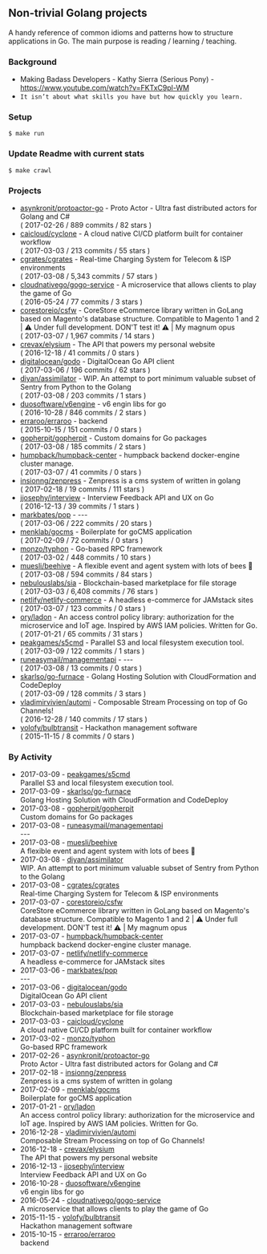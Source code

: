 ## Non-trivial Golang projects

A handy reference of common idioms and patterns how to structure applications in Go.
The main purpose is reading / learning / teaching.

### Background
  - Making Badass Developers - Kathy Sierra (Serious Pony) - https://www.youtube.com/watch?v=FKTxC9pl-WM
  - `It isn’t about what skills you have but how quickly you learn.`

### Setup

    $ make run

### Update Readme with current stats

    $ make crawl

### Projects
<!-- PROJECTS_LIST -->
- [asynkronit/protoactor-go](https://github.com/asynkronit/protoactor-go) - Proto Actor - Ultra fast distributed actors for Golang and C# <br/> ( 2017-02-26 / 889 commits / 82 stars )
- [caicloud/cyclone](https://github.com/caicloud/cyclone) - A cloud native CI/CD platform built for container workflow <br/> ( 2017-03-03 / 213 commits / 55 stars )
- [cgrates/cgrates](https://github.com/cgrates/cgrates) - Real-time Charging System for Telecom & ISP environments <br/> ( 2017-03-08 / 5,343 commits / 57 stars )
- [cloudnativego/gogo-service](https://github.com/cloudnativego/gogo-service) - A microservice that allows clients to play the game of Go <br/> ( 2016-05-24 / 77 commits / 3 stars )
- [corestoreio/csfw](https://github.com/corestoreio/csfw) - CoreStore eCommerce library written in GoLang based on Magento's database structure. Compatible to Magento 1 and 2 | ⚠️ Under full development. DON'T test it! ⚠️ | My magnum opus <br/> ( 2017-03-07 / 1,967 commits / 14 stars )
- [crevax/elysium](https://github.com/crevax/elysium) - The API that powers my personal website <br/> ( 2016-12-18 / 41 commits / 0 stars )
- [digitalocean/godo](https://github.com/digitalocean/godo) - DigitalOcean Go API client <br/> ( 2017-03-06 / 196 commits / 62 stars )
- [diyan/assimilator](https://github.com/diyan/assimilator) - WIP. An attempt to port minimum valuable subset of Sentry from Python to the Golang <br/> ( 2017-03-08 / 203 commits / 1 stars )
- [duosoftware/v6engine](https://github.com/duosoftware/v6engine) - v6 engin libs for go  <br/> ( 2016-10-28 / 846 commits / 2 stars )
- [erraroo/erraroo](https://github.com/erraroo/erraroo) - backend <br/> ( 2015-10-15 / 151 commits / 0 stars )
- [gopherpit/gopherpit](https://github.com/gopherpit/gopherpit) - Custom domains for Go packages <br/> ( 2017-03-08 / 185 commits / 2 stars )
- [humpback/humpback-center](https://github.com/humpback/humpback-center) - humpback backend docker-engine cluster manage. <br/> ( 2017-03-07 / 41 commits / 0 stars )
- [insionng/zenpress](https://github.com/insionng/zenpress) - Zenpress is a cms system of written in golang <br/> ( 2017-02-18 / 19 commits / 111 stars )
- [jjosephy/interview](https://github.com/jjosephy/interview) - Interview Feedback API and UX on Go <br/> ( 2016-12-13 / 39 commits / 1 stars )
- [markbates/pop](https://github.com/markbates/pop) -  ---  <br/> ( 2017-03-06 / 222 commits / 20 stars )
- [menklab/gocms](https://github.com/menklab/gocms) - Boilerplate for goCMS application <br/> ( 2017-02-09 / 72 commits / 0 stars )
- [monzo/typhon](https://github.com/monzo/typhon) - Go-based RPC framework <br/> ( 2017-03-02 / 448 commits / 10 stars )
- [muesli/beehive](https://github.com/muesli/beehive) - A flexible event and agent system with lots of bees 🐝 <br/> ( 2017-03-08 / 594 commits / 84 stars )
- [nebulouslabs/sia](https://github.com/nebulouslabs/sia) - Blockchain-based marketplace for file storage <br/> ( 2017-03-03 / 6,408 commits / 76 stars )
- [netlify/netlify-commerce](https://github.com/netlify/netlify-commerce) - A headless e-commerce for JAMstack sites <br/> ( 2017-03-07 / 123 commits / 0 stars )
- [ory/ladon](https://github.com/ory/ladon) - An access control policy library: authorization for the microservice and IoT age. Inspired by AWS IAM policies. Written for Go. <br/> ( 2017-01-21 / 65 commits / 31 stars )
- [peakgames/s5cmd](https://github.com/peakgames/s5cmd) - Parallel S3 and local filesystem execution tool. <br/> ( 2017-03-09 / 122 commits / 1 stars )
- [runeasymail/managementapi](https://github.com/runeasymail/managementapi) -  ---  <br/> ( 2017-03-08 / 13 commits / 0 stars )
- [skarlso/go-furnace](https://github.com/skarlso/go-furnace) - Golang Hosting Solution with CloudFormation and CodeDeploy <br/> ( 2017-03-09 / 128 commits / 3 stars )
- [vladimirvivien/automi](https://github.com/vladimirvivien/automi) - Composable Stream Processing on top of Go Channels! <br/> ( 2016-12-28 / 140 commits / 17 stars )
- [yolofy/bulbtransit](https://github.com/yolofy/bulbtransit) - Hackathon management software <br/> ( 2015-11-15 / 8 commits / 0 stars )
<!-- /PROJECTS_LIST -->

### By Activity
<!-- ACTIVITY_LIST -->
- 2017-03-09 - [peakgames/s5cmd](https://github.com/peakgames/s5cmd)  <br/> Parallel S3 and local filesystem execution tool.
- 2017-03-09 - [skarlso/go-furnace](https://github.com/skarlso/go-furnace)  <br/> Golang Hosting Solution with CloudFormation and CodeDeploy
- 2017-03-08 - [gopherpit/gopherpit](https://github.com/gopherpit/gopherpit)  <br/> Custom domains for Go packages
- 2017-03-08 - [runeasymail/managementapi](https://github.com/runeasymail/managementapi)  <br/>  --- 
- 2017-03-08 - [muesli/beehive](https://github.com/muesli/beehive)  <br/> A flexible event and agent system with lots of bees 🐝
- 2017-03-08 - [diyan/assimilator](https://github.com/diyan/assimilator)  <br/> WIP. An attempt to port minimum valuable subset of Sentry from Python to the Golang
- 2017-03-08 - [cgrates/cgrates](https://github.com/cgrates/cgrates)  <br/> Real-time Charging System for Telecom & ISP environments
- 2017-03-07 - [corestoreio/csfw](https://github.com/corestoreio/csfw)  <br/> CoreStore eCommerce library written in GoLang based on Magento's database structure. Compatible to Magento 1 and 2 | ⚠️ Under full development. DON'T test it! ⚠️ | My magnum opus
- 2017-03-07 - [humpback/humpback-center](https://github.com/humpback/humpback-center)  <br/> humpback backend docker-engine cluster manage.
- 2017-03-07 - [netlify/netlify-commerce](https://github.com/netlify/netlify-commerce)  <br/> A headless e-commerce for JAMstack sites
- 2017-03-06 - [markbates/pop](https://github.com/markbates/pop)  <br/>  --- 
- 2017-03-06 - [digitalocean/godo](https://github.com/digitalocean/godo)  <br/> DigitalOcean Go API client
- 2017-03-03 - [nebulouslabs/sia](https://github.com/nebulouslabs/sia)  <br/> Blockchain-based marketplace for file storage
- 2017-03-03 - [caicloud/cyclone](https://github.com/caicloud/cyclone)  <br/> A cloud native CI/CD platform built for container workflow
- 2017-03-02 - [monzo/typhon](https://github.com/monzo/typhon)  <br/> Go-based RPC framework
- 2017-02-26 - [asynkronit/protoactor-go](https://github.com/asynkronit/protoactor-go)  <br/> Proto Actor - Ultra fast distributed actors for Golang and C#
- 2017-02-18 - [insionng/zenpress](https://github.com/insionng/zenpress)  <br/> Zenpress is a cms system of written in golang
- 2017-02-09 - [menklab/gocms](https://github.com/menklab/gocms)  <br/> Boilerplate for goCMS application
- 2017-01-21 - [ory/ladon](https://github.com/ory/ladon)  <br/> An access control policy library: authorization for the microservice and IoT age. Inspired by AWS IAM policies. Written for Go.
- 2016-12-28 - [vladimirvivien/automi](https://github.com/vladimirvivien/automi)  <br/> Composable Stream Processing on top of Go Channels!
- 2016-12-18 - [crevax/elysium](https://github.com/crevax/elysium)  <br/> The API that powers my personal website
- 2016-12-13 - [jjosephy/interview](https://github.com/jjosephy/interview)  <br/> Interview Feedback API and UX on Go
- 2016-10-28 - [duosoftware/v6engine](https://github.com/duosoftware/v6engine)  <br/> v6 engin libs for go 
- 2016-05-24 - [cloudnativego/gogo-service](https://github.com/cloudnativego/gogo-service)  <br/> A microservice that allows clients to play the game of Go
- 2015-11-15 - [yolofy/bulbtransit](https://github.com/yolofy/bulbtransit)  <br/> Hackathon management software
- 2015-10-15 - [erraroo/erraroo](https://github.com/erraroo/erraroo)  <br/> backend
<!-- /ACTIVITY_LIST -->